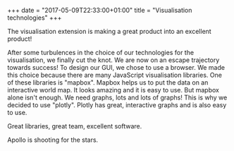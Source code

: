 +++
date = "2017-05-09T22:33:00+01:00"
title = "Visualisation technologies"
+++

The visualisation extension is making a great product into an excellent product!

<!--more-->

After some turbulences in the choice of our technologies for the visualisation, we finally cut the knot. We are now on an escape trajectory towards success!
To design our GUI, we chose to use a browser. We made this choice because there are many JavaScript visualisation libraries.
One of these libraries is "mapbox". Mapbox helps us to put the data on an interactive world map. It looks amazing and it is easy to use.
But mapbox alone isn't enough. We need graphs, lots and lots of graphs! This is why we decided to use "plotly". Plotly has great, interactive graphs and is also easy to use.

Great libraries, great team, excellent software.

Apollo is shooting for the stars.